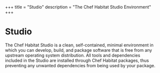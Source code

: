 +++
title = "Studio"
description = "The Chef Habitat Studio Environment"
+++

# <a name="glossary-studio" id="glossary-studio" data-magellan-target="glossary-studio" type="anchor">Studio</a>

The Chef Habitat Studio is a clean, self-contained, minimal environment in which you can develop, build, and package software that is free from any upstream operating system distribution. All tools and dependencies included in the Studio are installed through Chef Habitat packages, thus preventing any unwanted dependencies from being used by your package.

